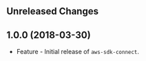 Unreleased Changes
------------------

1.0.0 (2018-03-30)
------------------

* Feature - Initial release of `aws-sdk-connect`.

